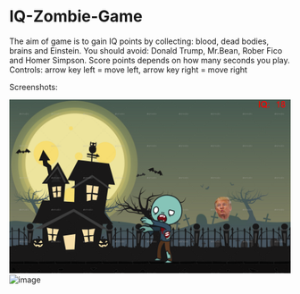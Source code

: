 # IQ-Zombie-Game
The aim of game is to gain IQ points by collecting: blood, dead bodies, brains and Einstein.
You should avoid: Donald Trump, Mr.Bean, Rober Fico and Homer Simpson.
Score points depends on how many seconds you play.
Controls: arrow key left = move left, arrow key right = move right

Screenshots:

![image](https://github.com/Johnny-FTW/IQ-Zombie-Game/blob/main/screens/iq1.png)
<br>
![image](https://raw.githubusercontent.com/Johnny-FTW/IQ-Zombie-Game/screens/iq2.png)
